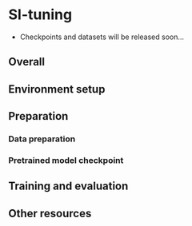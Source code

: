 # SI-tuning

* Checkpoints and datasets will be released soon...

## Overall 

## Environment setup

## Preparation

### Data preparation

### Pretrained model checkpoint

## Training and evaluation

## Other resources
